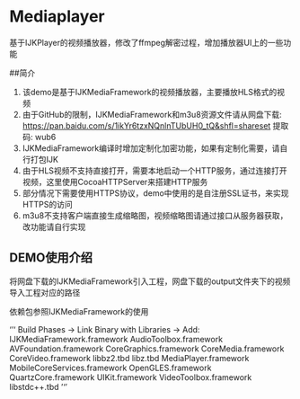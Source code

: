 # Mediaplayer
基于IJKPlayer的视频播放器，修改了ffmpeg解密过程，增加播放器UI上的一些功能 

##简介  
1. 该demo是基于IJKMediaFramework的视频播放器，主要播放HLS格式的视频
2. 由于GitHub的限制，IJKMediaFramework和m3u8资源文件请从网盘下载: https://pan.baidu.com/s/1ikYr6tzxNQnlnTUbUH0_tQ&shfl=shareset 提取码: wub6
3. IJKMediaFramework编译时增加定制化加密功能，如果有定制化需要，请自行打包IJK
4. 由于HLS视频不支持直接打开，需要本地启动一个HTTP服务，通过连接打开视频，这里使用CocoaHTTPServer来搭建HTTP服务
5. 部分情况下需要使用HTTPS协议，demo中使用的是自注册SSL证书，来实现HTTPS的访问
6. m3u8不支持客户端直接生成缩略图，视频缩略图请通过接口从服务器获取，改功能请自行实现  

## DEMO使用介绍  

将网盘下载的IJKMediaFramework引入工程，网盘下载的output文件夹下的视频导入工程对应的路径  

依赖包参照IJKMediaFramework的使用  

‘’‘
Build Phases -> Link Binary with Libraries -> Add:
IJKMediaFramework.framework
AudioToolbox.framework
AVFoundation.framework
CoreGraphics.framework
CoreMedia.framework
CoreVideo.framework
libbz2.tbd
libz.tbd
MediaPlayer.framework
MobileCoreServices.framework
OpenGLES.framework
QuartzCore.framework
UIKit.framework
VideoToolbox.framework
libstdc++.tbd 
’‘’
